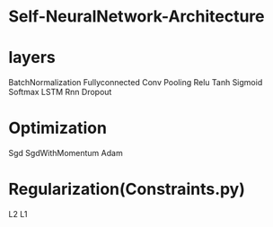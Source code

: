 # Self-NeuralNetwork-Architecture
# layers 
BatchNormalization
Fullyconnected
Conv
Pooling
Relu
Tanh
Sigmoid
Softmax
LSTM
Rnn
Dropout

# Optimization
Sgd
SgdWithMomentum
Adam

# Regularization(Constraints.py)
L2 L1
